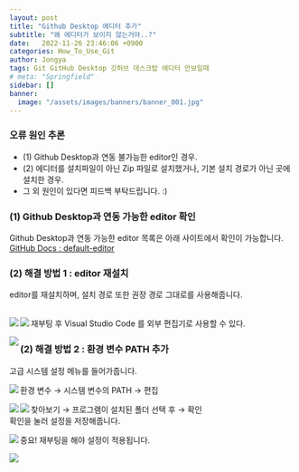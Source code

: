 ```yaml
---
layout: post
title: "Github Desktop 에디터 추가"
subtitle: "왜 에디터가 보이지 않는거야..?"
date:   2022-11-26 23:46:06 +0900
categories: How_To_Use_Git
author: Jongya
tags: Git GitHub Desktop 깃허브 데스크탑 에디터 안보일때
# meta: "Springfield"
sidebar: []
banner:
  image: "/assets/images/banners/banner_001.jpg"
---
```


<!--postNo: 20221126_002-->

### 오류 원인 추론  
  
* (1) Github Desktop과 연동 불가능한 editor인 경우.  
* (2) 에디터를 설치파일이 아닌 Zip 파일로 설치했거나, 기본 설치 경로가 아닌 곳에 설치한 경우.    
*  그 외 원인이 있다면 피드백 부탁드립니다. :)  
  
### (1) Github Desktop과 연동 가능한 editor 확인  
Github Desktop과 연동 가능한 editor 목록은 아래 사이트에서 확인이 가능합니다.  
[GitHub Docs : default-editor](https://docs.github.com/en/desktop/installing-and-configuring-github-desktop/configuring-and-customizing-github-desktop/configuring-a-default-editor)
  

### (2) 해결 방법 1 : editor 재설치  
editor를 재설치하며, 설치 경로 또한 권장 경로 그대로를 사용해줍니다.  
</br>
<p align='left'> <img src="https://whdrns2013.github.io/assets/images/20221126_002_002.png" align="left"></p>
<p align='left'> <img src="https://whdrns2013.github.io/assets/images/20221126_002_003.png" align="left"></p>

재부팅 후 Visual Studio Code 를 외부 편집기로 사용할 수 있다.  
<p align='left'> <img src="https://whdrns2013.github.io/assets/images/20221126_002_004.png" align="left"></p>
  


### (2) 해결 방법 2 : 환경 변수 PATH 추가  
고급 시스템 설정 메뉴를 들어가줍니다.  
<p align='left'> <img src="https://whdrns2013.github.io/assets/images/20221126_002_005.png" align="left"></p>

환경 변수 → 시스템 변수의 PATH → 편집  
<p align='left'> <img src="https://whdrns2013.github.io/assets/images/20221126_002_006.png" align="left"></p>
<p align='left'> <img src="https://whdrns2013.github.io/assets/images/20221126_002_007.png" align="left"></p>
  
찾아보기 → 프로그램이 설치된 폴더 선택 후 → 확인  
확인을 눌러 설정을 저장해줍니다.  
<p align='left'> <img src="https://whdrns2013.github.io/assets/images/20221126_002_008.png" align="left"></p>

중요! 재부팅을 해야 설정이 적용됩니다.  
<p align='left'> <img src="https://whdrns2013.github.io/assets/images/20221126_002_009.png" align="left"></p>
